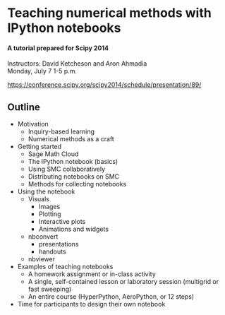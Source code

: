 # Teaching numerical methods with IPython notebooks

#### A tutorial prepared for Scipy 2014

Instructors: David Ketcheson and Aron Ahmadia  
Monday, July 7 1-5 p.m.

https://conference.scipy.org/scipy2014/schedule/presentation/89/

## Outline

- Motivation
  - Inquiry-based learning
  - Numerical methods as a craft
- Getting started
  - Sage Math Cloud
  - The IPython notebook (basics)
  - Using SMC collaboratively
  - Distributing notebooks on SMC
  - Methods for collecting notebooks
- Using the notebook
  - Visuals
    - Images
    - Plotting
    - Interactive plots
    - Animations and widgets
  - nbconvert
    - presentations
    - handouts
  - nbviewer
- Examples of teaching notebooks
  - A homework assignment or in-class activity
  - A single, self-contained lesson or laboratory session (multigrid or fast sweeping)
  - An entire course (HyperPython, AeroPython, or 12 steps)
- Time for participants to design their own notebook

